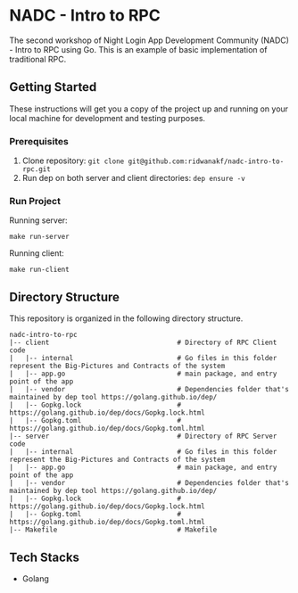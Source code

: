 # NADC - Intro to RPC
The second workshop of Night Login App Development Community (NADC) - Intro to RPC using Go. This is an example of basic implementation of traditional RPC. 

## Getting Started

These instructions will get you a copy of the project up and running on your local machine for development and testing
purposes.

### Prerequisites

1. Clone repository: `git clone git@github.com:ridwanakf/nadc-intro-to-rpc.git`
2. Run dep on both server and client directories: `dep ensure -v`

### Run Project

Running server:

```$xslt
make run-server
```

Running client:

```$xslt
make run-client
```

## Directory Structure

This repository is organized in the following directory structure.

```
nadc-intro-to-rpc
|-- client                                # Directory of RPC Client code
|   |-- internal                          # Go files in this folder represent the Big-Pictures and Contracts of the system
|   |-- app.go                            # main package, and entry point of the app
|   |-- vendor                            # Dependencies folder that's maintained by dep tool https://golang.github.io/dep/
|   |-- Gopkg.lock                        # https://golang.github.io/dep/docs/Gopkg.lock.html
|   |-- Gopkg.toml                        # https://golang.github.io/dep/docs/Gopkg.toml.html
|-- server                                # Directory of RPC Server code
|   |-- internal                          # Go files in this folder represent the Big-Pictures and Contracts of the system
|   |-- app.go                            # main package, and entry point of the app
|   |-- vendor                            # Dependencies folder that's maintained by dep tool https://golang.github.io/dep/
|   |-- Gopkg.lock                        # https://golang.github.io/dep/docs/Gopkg.lock.html
|   |-- Gopkg.toml                        # https://golang.github.io/dep/docs/Gopkg.toml.html
|-- Makefile                              # Makefile

```

## Tech Stacks

- Golang
